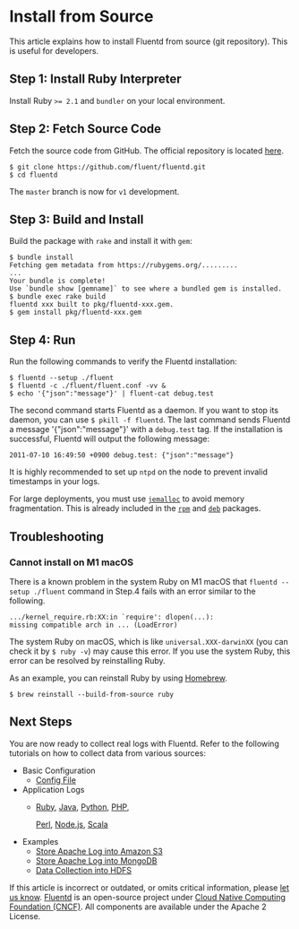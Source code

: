 # Install from Source

This article explains how to install Fluentd from source \(git repository\). This is useful for developers.

## Step 1: Install Ruby Interpreter

Install Ruby `>= 2.1` and `bundler` on your local environment.

## Step 2: Fetch Source Code

Fetch the source code from GitHub. The official repository is located [here](http://github.com/fluent/fluentd/).

```text
$ git clone https://github.com/fluent/fluentd.git
$ cd fluentd
```

The `master` branch is now for `v1` development.

## Step 3: Build and Install

Build the package with `rake` and install it with `gem`:

```text
$ bundle install
Fetching gem metadata from https://rubygems.org/.........
...
Your bundle is complete!
Use `bundle show [gemname]` to see where a bundled gem is installed.
$ bundle exec rake build
fluentd xxx built to pkg/fluentd-xxx.gem.
$ gem install pkg/fluentd-xxx.gem
```

## Step 4: Run

Run the following commands to verify the Fluentd installation:

```text
$ fluentd --setup ./fluent
$ fluentd -c ./fluent/fluent.conf -vv &
$ echo '{"json":"message"}' | fluent-cat debug.test
```

The second command starts Fluentd as a daemon. If you want to stop its daemon, you can use `$ pkill -f fluentd`. The last command sends Fluentd a message '{"json":"message"}' with a `debug.test` tag. If the installation is successful, Fluentd will output the following message:

```text
2011-07-10 16:49:50 +0900 debug.test: {"json":"message"}
```

It is highly recommended to set up `ntpd` on the node to prevent invalid timestamps in your logs.

For large deployments, you must use [`jemalloc`](http://www.canonware.com/jemalloc/) to avoid memory fragmentation. This is already included in the [`rpm`](install-fluent-package/install-by-rpm-fluent-package.md) and [`deb`](install-fluent-package/install-by-deb-fluent-package.md) packages.

## Troubleshooting

### Cannot install on M1 macOS

There is a known problem in the system Ruby on M1 macOS that `fluentd --setup ./fluent` command in Step.4 fails with an error similar to the following.

```text
.../kernel_require.rb:XX:in `require': dlopen(...):
missing compatible arch in ... (LoadError)
```

The system Ruby on macOS, which is like `universal.XXX-darwinXX` \(you can check it by `$ ruby -v`\) may cause this error. If you use the system Ruby, this error can be resolved by reinstalling Ruby.

As an example, you can reinstall Ruby by using [Homebrew](https://brew.sh/).

```text
$ brew reinstall --build-from-source ruby
```

## Next Steps

You are now ready to collect real logs with Fluentd. Refer to the following tutorials on how to collect data from various sources:

* Basic Configuration
  * [Config File](../configuration/config-file.md)
* Application Logs
  * [Ruby](../language-bindings/ruby.md), [Java](../language-bindings/java.md), [Python](../language-bindings/python.md), [PHP](../language-bindings/php.md),

    [Perl](../language-bindings/perl.md), [Node.js](../language-bindings/nodejs.md), [Scala](../language-bindings/scala.md)
* Examples
  * [Store Apache Log into Amazon S3](../how-to-guides/apache-to-s3.md)
  * [Store Apache Log into MongoDB](../how-to-guides/apache-to-mongodb.md)
  * [Data Collection into HDFS](../how-to-guides/http-to-hdfs.md)

If this article is incorrect or outdated, or omits critical information, please [let us know](https://github.com/fluent/fluentd-docs-gitbook/issues?state=open). [Fluentd](http://www.fluentd.org/) is an open-source project under [Cloud Native Computing Foundation \(CNCF\)](https://cncf.io/). All components are available under the Apache 2 License.

